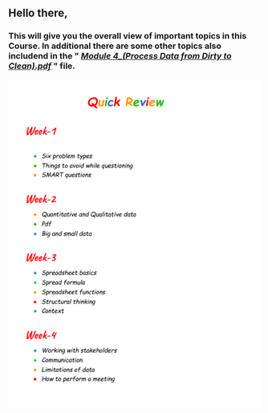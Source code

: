 ## Hello there,
### This will give you the overall view of important topics in this Course. In additional there are some other topics also includend in the " [*Module 4_(Process Data from Dirty to Clean).pdf*](https://github.com/Dhamu785/Important-takeaway-Google-data-analytics-professional-certificate/blob/main/Process%20Data%20from%20Dirty%20to%20Clean/Module%204_(Process%20Data%20from%20Dirty%20to%20Clean).pdf) " file.   
<img src=https://github.com/Dhamu785/Important-takeaway-Google-data-analytics-professional-certificate/blob/main/Images/2.png>
